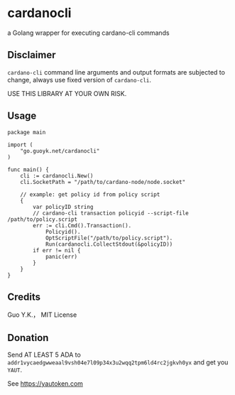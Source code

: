 # cardanocli

a Golang wrapper for executing cardano-cli commands

## Disclaimer

`cardano-cli` command line arguments and output formats are subjected to change, always use fixed version of `cardano-cli`.

USE THIS LIBRARY AT YOUR OWN RISK.

## Usage

```golang
package main

import (
	"go.guoyk.net/cardanocli"
)

func main() {
    cli := cardanocli.New()
    cli.SocketPath = "/path/to/cardano-node/node.socket"

    // example: get policy id from policy script
    {
    	var policyID string
        // cardano-cli transaction policyid --script-file /path/to/policy.script
        err := cli.Cmd().Transaction().
        	Policyid().
        	OptScriptFile("/path/to/policy.script").
        	Run(cardanocli.CollectStdout(&policyID))
        if err != nil {
            panic(err)
        }
    }
}
```

## Credits

Guo Y.K.， MIT License

## Donation

Send AT LEAST 5 ADA to `addr1vycaedgwweaal9vsh04e7l09p34x3u2wqq2tpm6ld4rc2jgkvh0yx` and get you `YAUT`.

See https://yautoken.com
